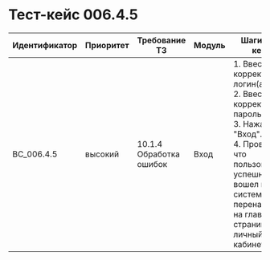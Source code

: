 # Тест-кейс 006.4.5

| Идентификатор | Приоритет | Требование ТЗ            | Модуль | Шаги тест-кейса                                                                                                                                                                                                                                                                 | Ожидаемый результат                                                                                         |
|---------------|-----------|--------------------------|--------|---------------------------------------------------------------------------------------------------------------------------------------------------------------------------------------------------------------------------------------------------------------------------------|------------------------------------------------------------------------------------------------------------|
| BC_006.4.5      | высокий   | 10.1.4 Обработка ошибок  | Вход   | 1. Ввести корректный логин(admin). <br>2. Ввести корректный пароль.(111) <br>3. Нажать "Вход". <br>4. Проверить, что пользователь успешно вошел в систему и перенаправлен на главную страницу или в личный кабинет.                            | Пользователь успешно входит в систему и перенаправляется на главную страницу или в личный кабинет.          |
